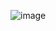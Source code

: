 ![image](https://user-images.githubusercontent.com/63926982/175697257-5b886e67-db23-4b93-8636-131e2e71d8cb.png)





